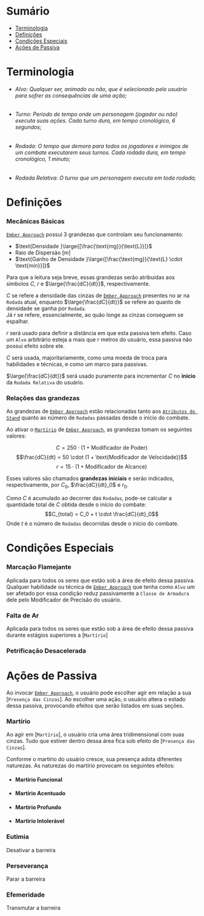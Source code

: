 # Sumário

- [Terminologia](#terminologia)
- [Definições](#definições)
- [Condições Especiais](#condições-especiais)
- [Ações de Passiva](#ações-de-passiva)

# Terminologia

- <h6>Alvo: Qualquer ser, animado ou não, que é selecionado pelo usuário para sofrer as consequências de uma ação;<h6>
- <h6>Turno: Período de tempo onde um personagem (jogador ou não) executa suas ações. Cada turno dura, em tempo cronológico, 6 segundos;</h6>
- <h6>Rodada: O tempo que demora para todos os jogadores e inimigos de um combate executarem seus turnos. Cada rodada dura, em tempo cronológico, 1 minuto;<h6>
- <h6>Rodada Relativa: O turno que um personagem executa em toda rodada;<h6>

# Definições

### Mecânicas Básicas

[`Ember Approach`][Stand] possui $3$ grandezas que controlam seu funcionamento:

- $\text{Densidade }\large{[\frac{\text{mg}}{\text{L}}]}$<br>
- $\text{Raio de Dispersão }[\text{m}]$<br>
- $\text{Ganho de Densidade }\large{[\frac{\text{mg}}{\text{L} \cdot \text{min}}]}$<br>

Para que a leitura seja breve, essas grandezas  serão atribuídas aos símbolos $C$, $r$ e $\large{\frac{dC}{dt}}$, respectivamente.

$C$ se refere a densidade das cinzas de [`Ember Approach`][Stand] presentes no ar na `Rodada` atual, enquanto $\large{\frac{dC}{dt}}$ se refere ao quanto de densidade se ganha por `Rodada`.<br>
Já $r$ se refere, essencialmente, ao quão longe as cinzas conseguem se espalhar.

$r$ será usado para definir a distância em que esta passiva tem efeito. Caso um `Alvo` arbitrário esteja a mais que $r$ metros do usuário, essa passiva não possui efeito sobre ele.<br>

$C$ será usada, majoritariamente, como uma moeda de troca para habilidades e técnicas, e como um marco para passivas.<br>

$\large{\frac{dC}{dt}}$ será usado puramente para incrementar $C$ no **início** da `Rodada Relativa` do usuário.

### Relações das grandezas

As grandezas de [`Ember Approach`][Stand] estão relacionadas tanto aos [`Atributos do Stand`][Atributos_Stand] quanto ao número de `Rodadas` passadas desde o início do combate.

Ao ativar o [`Martírio`](#martírio) de [`Ember Approach`][Stand], as grandezas tomam os seguintes valores:

$$C = 250 \cdot (1 + \text{Modificador de Poder})$$
$$\frac{dC}{dt} = 50 \cdot (1 + \text{Modificador de Velocidade})$$
$$r = 15 \cdot (1 + \text{Modificador de Alcance})$$

Esses valores são chamados **grandezas iniciais** e serão indicados, respectivamente, por $C_0$, $\frac{dC}{dt}_0$ e $r_0$.

Como $C$ é acumulado ao decorrer das `Rodadas`, pode-se calcular a quantidade total de $C$ obtida desde o início do combate:
$$C_{total} = C_0 + t \cdot \frac{dC}{dt}_0$$
Onde $t$ é o número de `Rodadas` decorridas desde o início do combate.

# Condições Especiais

### Marcação Flamejante

Aplicada para todos os seres que estão sob a área de efeito dessa passiva.<br>
Qualquer habilidade ou técnica de [`Ember Approach`][Stand] que tenha como `Alvo` um ser afetado por essa condição reduz passivamente a `Classe de Armadura` dele pelo $\text{Modificador de Precisão}$ do usuário.

### Falta de Ar

Aplicada para todos os seres que estão sob a área de efeito dessa passiva durante estágios superiores a [`Martírio`]

### Petrificação Desacelerada

# Ações de Passiva

Ao invocar [`Ember Approach`][Stand], o usuário pode escolher agir em relação a sua [`Presença das Cinzas`]. Ao escolher uma ação, o usuário altera o estado dessa passiva, provocando efeitos que serão listados em suas seções.

### Martírio

Ao agir em [`Martírio`], o usuário cria uma área tridimensional com suas cinzas. Tudo que estiver dentro dessa área fica sob efeito de [`Presença das Cinzas`].

Conforme o martírio do usuário cresce, sua presença adota diferentes naturezas. As naturezas do martírio provocam os seguintes efeitos:

- #### Martírio Funcional
- #### Martírio Acentuado
- #### Martírio Profundo
- #### Martírio Intolerável

### Eutimia

Desativar a barreira

### Perseverança

Parar a barreira

### Efemeridade

Transmutar a barreira

[Stand]: ../Stand/geral.md
[Atributos_Stand]: ../Stand/atributos.md
[Atributos_Personagem]: ../Personagem/atributos.md